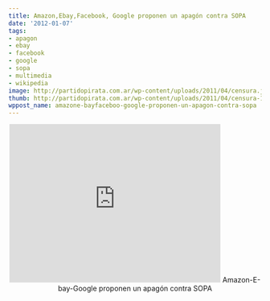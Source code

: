 ```yaml
---
title: Amazon,Ebay,Facebook, Google proponen un apagón contra SOPA
date: '2012-01-07'
tags:
- apagon
- ebay
- facebook
- google
- sopa
- multimedia
- wikipedia
image: http://partidopirata.com.ar/wp-content/uploads/2011/04/censura.jpg
thumb: http://partidopirata.com.ar/wp-content/uploads/2011/04/censura-150x150.jpg
wppost_name: amazone-bayfaceboo-google-proponen-un-apagon-contra-sopa
---
```


<center>
<iframe src="http://www.youtube.com/embed/YnYT9SURn6g" frameborder="0" width="420" height="315"></iframe>
Amazon-E-bay-Google proponen un apagón contra SOPA</center>
